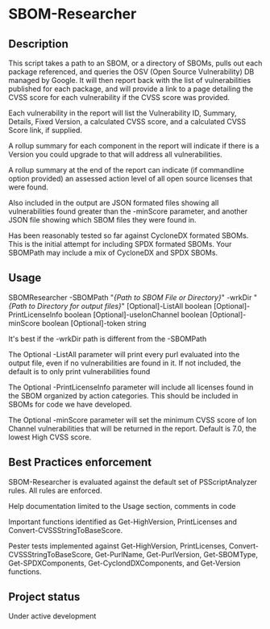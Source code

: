 # SBOM-Researcher


## Description
This script takes a path to an SBOM, or a directory of SBOMs, pulls out each
package referenced, and queries the OSV (Open Source Vulnerability) DB
managed by Google. It will then report back with the list of vulnerabilities
published for each package, and will provide a link to a page detailing the
CVSS score for each vulnerability if the CVSS score was provided.

Each vulnerability in the report will list the Vulnerability ID, Summary,
Details, Fixed Version, a calculated CVSS score, and a calculated CVSS Score link, if supplied.

A rollup summary for each component in the report will indicate if there is a Version
you could upgrade to that will address all vulnerabilities.

A rollup summary at the end of the report can indicate (if commandline option provided)
an assessed action level of all open source licenses that were found.

Also included in the output are JSON formated files showing all vulnerabilities found greater than the -minScore
parameter, and another JSON file showing which SBOM files they were found in.

Has been reasonably tested so far against CycloneDX formated SBOMs.
This is the initial attempt for including SPDX formated SBOMs.
Your SBOMPath may include a mix of CycloneDX and SPDX SBOMs.
## Usage
SBOMResearcher -SBOMPath "_{Path to SBOM File or Directory}_" -wrkDir
"_{Path to Directory for output files}_" [Optional]-ListAll boolean [Optional]-PrintLicenseInfo boolean [Optional]-useIonChannel boolean [Optional]-minScore boolean [Optional]-token string

It's best if the -wrkDir path is different from the -SBOMPath

The Optional -ListAll parameter will print every purl evaluated into the
output file, even if no vulnerabilities are found in it. If not included,
the default is to only print vulnerabilities found

The Optional -PrintLicenseInfo parameter will include all licenses found in the SBOM organized by action categories. This should be included in SBOMs for code we have developed.

The Optional -minScore parameter will set the minimum CVSS score of Ion Channel vulnerabilities that will be returned in the report. Default is 7.0, the lowest High CVSS score.


## Best Practices enforcement
SBOM-Researcher is evaluated against the default set of PSScriptAnalyzer
rules. All rules are enforced.

Help documentation limited to the Usage section, comments in code

Important functions identified as Get-HighVersion, PrintLicenses and Convert-CVSSStringToBaseScore.

Pester tests implemented against Get-HighVersion, PrintLicenses, Convert-CVSSStringToBaseScore, Get-PurlName, Get-PurlVersion, Get-SBOMType, Get-SPDXComponents, Get-CyclondDXComponents, and Get-Version functions.

## Project status
Under active development

